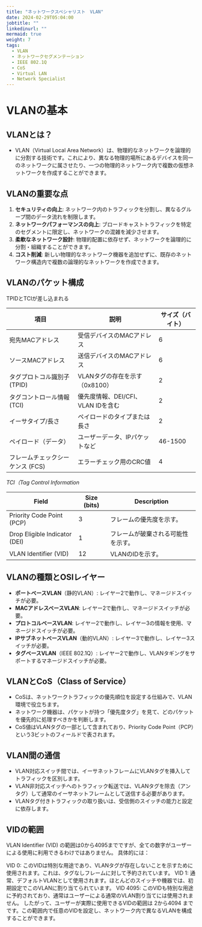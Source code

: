 ```yaml
---
title: "ネットワークスペシャリスト　VLAN"
date: 2024-02-29T05:04:00
jobtitle: ""
linkedinurl: ""
mermaid: true
weight: 7
tags:
  - VLAN
  - ネットワークセグメンテーション
  - IEEE 802.1Q
  - CoS
  - Virtual LAN
  - Network Specialist
---
```


# VLANの基本

## VLANとは？

- VLAN（Virtual Local Area Network）は、物理的なネットワークを論理的に分割する技術です。これにより、異なる物理的場所にあるデバイスを同一のネットワークに属させたり、一つの物理的ネットワーク内で複数の仮想ネットワークを作成することができます。

## VLANの重要な点

1. **セキュリティの向上**: ネットワーク内のトラフィックを分割し、異なるグループ間のデータ流れを制限します。
2. **ネットワークパフォーマンスの向上**: ブロードキャストトラフィックを特定のセグメントに限定し、ネットワークの混雑を減少させます。
3. **柔軟なネットワーク設計**: 物理的配置に依存せず、ネットワークを論理的に分割・組織することができます。
4. **コスト削減**: 新しい物理的なネットワーク機器を追加せずに、既存のネットワーク構造内で複数の論理的なネットワークを作成できます。

## VLANのパケット構成

TPIDとTCIが差し込まれる

| 項目 | 説明 | サイズ（バイト） |
|---|---|---|
| 宛先MACアドレス | 受信デバイスのMACアドレス | 6 |
| ソースMACアドレス | 送信デバイスのMACアドレス | 6 |
| タグプロトコル識別子 (TPID) | VLANタグの存在を示す（0x8100） | 2 |
| タグコントロール情報 (TCI) | 優先度情報、DEI/CFI、VLAN IDを含む | 2 |
| イーサタイプ/長さ | ペイロードのタイプまたは長さ | 2 |
| ペイロード（データ） | ユーザーデータ、IPパケットなど | 46-1500 |
| フレームチェックシーケンス (FCS) | エラーチェック用のCRC値 | 4 |

*TCI（Tag Control Information*

| Field          | Size (bits) | Description                              |
|----------------|-------------|------------------------------------------|
| Priority Code Point (PCP) | 3           | フレームの優先度を示す。                 |
| Drop Eligible Indicator (DEI) | 1           | フレームが破棄される可能性を示す。         |
| VLAN Identifier (VID) | 12          | VLANのIDを示す。                          |

## VLANの種類とOSIレイヤー

- **ポートベースVLAN**（静的VLAN）: レイヤー2で動作し、マネージドスイッチが必要。
- **MACアドレスベースVLAN**: レイヤー2で動作し、マネージドスイッチが必要。
- **プロトコルベースVLAN**: レイヤー2で動作し、レイヤー3の情報を使用、マネージドスイッチが必要。
- **IPサブネットベースVLAN**（動的VLAN）: レイヤー3で動作し、レイヤー3スイッチが必要。
- **タグベースVLAN**（IEEE 802.1Q）: レイヤー2で動作し、VLANタギングをサポートするマネージドスイッチが必要。

## VLANとCoS（Class of Service）

- CoSは、ネットワークトラフィックの優先順位を設定する仕組みで、VLAN環境で役立ちます。
- ネットワーク機器は、パケットが持つ「優先度タグ」を見て、どのパケットを優先的に処理すべきかを判断します。
- CoS値はVLANタグの一部として含まれており、Priority Code Point（PCP）という3ビットのフィールドで表されます。

## VLAN間の通信

- VLAN対応スイッチ間では、イーサネットフレームにVLANタグを挿入してトラフィックを区別します。
- VLAN非対応スイッチへのトラフィック転送では、VLANタグを除去（アンタグ）して通常のイーサネットフレームとして送信する必要があります。
- VLANタグ付きトラフィックの取り扱いは、受信側のスイッチの能力と設定に依存します。

## VIDの範囲

VLAN Identifier (VID) の範囲は0から4095までですが、全ての数字がユーザーによる使用に利用できるわけではありません。
具体的には：

VID 0: このVIDは特別な用途であり、VLANタグが存在しないことを示すために使用されます。これは、タグなしフレームに対して予約されています。
VID 1: 通常、デフォルトVLANとして使用されます。ほとんどのスイッチや機器では、初期設定でこのVLANに割り当てられています。
VID 4095: このVIDも特別な用途に予約されており、通常はユーザーによる通常のVLAN割り当てには使用されません。
したがって、ユーザーが実際に使用できるVIDの範囲は 2から4094 までです。この範囲内で任意のVIDを設定し、ネットワーク内で異なるVLANを構成することができます。
